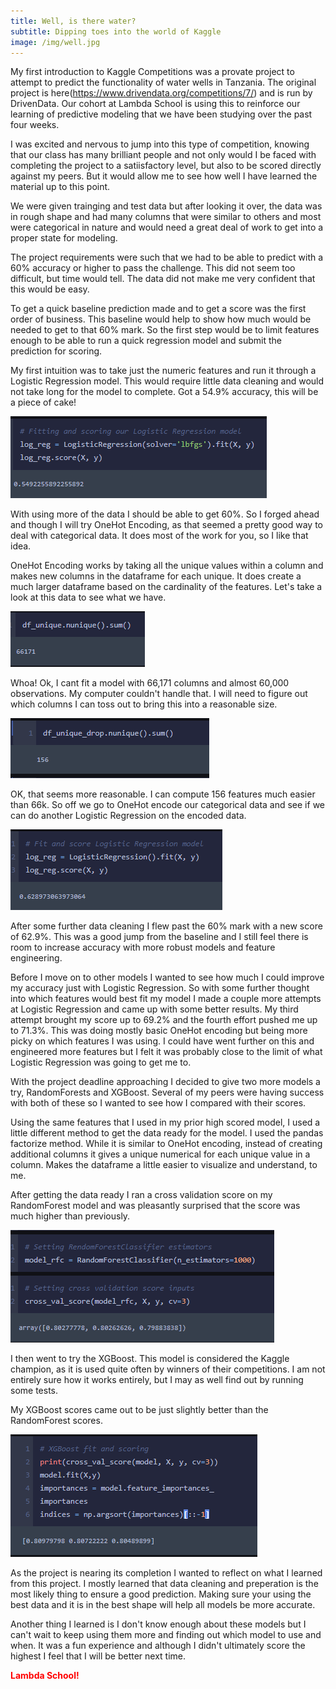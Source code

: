 ```yaml
---
title: Well, is there water? 
subtitle: Dipping toes into the world of Kaggle
image: /img/well.jpg
---
```


My first introduction to Kaggle Competitions was a provate project to attempt to predict the functionality of water wells in Tanzania. The original project is here(https://www.drivendata.org/competitions/7/) and is run by DrivenData. Our cohort at Lambda School is using this to reinforce our learning of predictive modeling that we have been studying over the past four weeks. 

I was excited and nervous to jump into this type of competition, knowing that our class has many brilliant people and not only would I be faced with completing the project to a satiisfactory level, but also to be scored directly against my peers. But it would allow me to see how well I have learned the material up to this point. 

We were given trainging and test data but after looking it over, the data was in rough shape and had many columns that were similar to others and most were categorical in nature and would need a great deal of work to get into a proper state for modeling. 

The project requirements were such that we had to be able to predict with a 60% accuracy or higher to pass the challenge. This did not seem too difficult, but time would tell. The data did not make me very confident that this would be easy. 

To get a quick baseline prediction made and to get a score was the first order of business. This baseline would help to show how much would be needed to get to that 60% mark. So the first step would be to limit features enough to be able to run a quick regression model and submit the prediction for scoring. 

My first intuition was to take just the numeric features and run it through a Logistic Regression model. This would require little data cleaning and would not take long for the model to complete. Got a 54.9% accuracy, this will be a piece of cake!

![Image](/img/LogReg.PNG)

With using more of the data I should be able to get 60%. So I forged ahead and though I will try OneHot Encoding, as that seemed a pretty good way to deal with categorical data. It does most of the work for you, so I like that idea. 

OneHot Encoding works by taking all the unique values within a column and makes new columns in the dataframe for each unique. It does create a much larger dataframe based on the cardinality of the features. Let's take a look at this data to see what we have.

![Image](/img/nunique.PNG)

Whoa! Ok, I cant fit a model with 66,171 columns and almost 60,000 observations. My computer couldn't handle that. I will need to figure out which columns I can toss out to bring this into a reasonable size. 

![Image](/img/nunique2.PNG)

OK, that seems more reasonable. I can compute 156 features much easier than 66k. So off we go to OneHot encode our categorical data and see if we can do another Logistic Regression on the encoded data.

![Image](/img/LogReg2.PNG)

After some further data cleaning I flew past the 60% mark with a new score of 62.9%. This was a good jump from the baseline and I still feel there is room to increase accuracy with more robust models and feature engineering. 

Before I move on to other models I wanted to see how much I could improve my accuracy just with Logistic Regression. So with some further thought into which features would best fit my model I made a couple more attempts at Logistic Regression and came up with some better results. My third attempt brought my score up to 69.2% and the fourth effort pushed me up to 71.3%. This was doing mostly basic OneHot encoding but being more picky on which features I was using. I could have went further on this and engineered more features but I felt it was probably close to the limit of what Logistic Regression was going to get me to. 

With the project deadline approaching I decided to give two more models a try, RandomForests and XGBoost. Several of my peers were having success with both of these so I wanted to see how I compared with their scores. 

Using the same features that I used in my prior high scored model, I used a little different method to get the data ready for the model. I used the pandas factorize method. While it is similar to OneHot encoding, instead of creating additional columns it gives a unique numerical for each unique value in a column. Makes the dataframe a little easier to visualize and understand, to me. 

After getting the data ready I ran a cross validation score on my RandomForest model and was pleasantly surprised that the score was much higher than previously. 

![Image](/img/random.PNG)

I then went to try the XGBoost. This model is considered the Kaggle champion, as it is used quite often by winners of their competitions. I am not entirely sure how it works entirely, but I may as well find out by running some tests. 

My XGBoost scores came out to be just slightly better than the RandomForest scores. 

![Image](/img/xgboost.PNG)

As the project is nearing its completion I wanted to reflect on what I learned from this project. I mostly learned that data cleaning and preperation is the most likely thing to ensure a good prediction. Making sure your using the best data and it is in the best shape will help all models be more accurate. 

Another thing I learned is I don't know enough about these models but I can't wait to keep using them more and finding out which model to use and when. It was a fun experience and although I didn't ultimately score the highest I feel that I will be better next time. 



<span style="color:red">**Lambda School!**</span>
